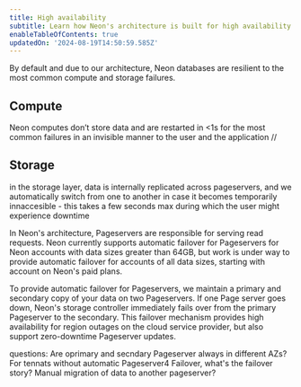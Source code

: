 ```yaml
---
title: High availability
subtitle: Learn how Neon's architecture is built for high availability
enableTableOfContents: true
updatedOn: '2024-08-19T14:50:59.585Z'
---
```


By default and due to our architecture, Neon databases are resilient to the most common compute and storage failures.

## Compute

Neon computes don’t store data and are restarted in <1s for the most common failures in an invisible manner to the user and the application //

## Storage

in the storage layer, data is internally replicated across pageservers, and we automatically switch from one to another in case it becomes temporarily innaccesible - this takes a few seconds max during which the user might experience downtime

In Neon's architecture, Pageservers are responsible for serving read requests. Neon currently supports automatic failover for Pageservers for Neon accounts with data sizes greater than 64GB, but work is under way to provide automatic failover for accounts of all data sizes, starting with account on Neon's paid plans.

To provide automatic failover for Pageservers, we maintain a primary and secondary copy of your data on two Pageservers. If one Page server goes down, Neon's storage controller immediately fails over from the primary Pageserver to the secondary. This failover mechanism provides high availability for region outages on the cloud service provider, but also support zero-downtime Pageserver updates.

questions:
Are oprimary and secndary Pageserver always in different AZs?
For tennats without automatic Pageserver4 Failover, what's the failover story? Manual migration of data to another pageserver?
